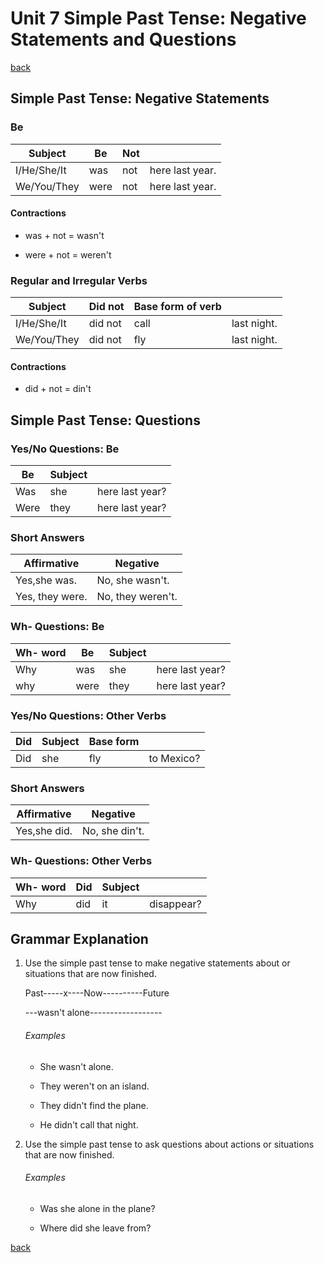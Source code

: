 # Unit 7 Simple Past Tense: Negative Statements and Questions

[back](../README.md)

## Simple Past Tense: Negative Statements

### Be

| Subject     | Be   | Not |                 |
| ----------- | ---- | --- | --------------- |
| I/He/She/It | was  | not | here last year. |
| We/You/They | were | not | here last year. |

#### Contractions

- was + not = wasn't

- were + not = weren't

### Regular and Irregular Verbs

| Subject     | Did not | Base form of verb |             |
| ----------- | ------- | ----------------- | ----------- |
| I/He/She/It | did not | call              | last night. |
| We/You/They | did not | fly               | last night. |

#### Contractions

- did + not = din't

## Simple Past Tense: Questions

### Yes/No Questions: Be

| Be   | Subject |                 |
| ---- | ------- | --------------- |
| Was  | she     | here last year? |
| Were | they    | here last year? |

### Short Answers

| Affirmative     | Negative          |
| --------------- | ----------------- |
| Yes,she was.    | No, she wasn't.   |
| Yes, they were. | No, they weren't. |

### Wh- Questions: Be

| Wh- word | Be   | Subject |                 |
| -------- | ---- | ------- | --------------- |
| Why      | was  | she     | here last year? |
| why      | were | they    | here last year? |

### Yes/No Questions: Other Verbs

| Did | Subject | Base form |            |
| --- | ------- | --------- | ---------- |
| Did | she     | fly       | to Mexico? |

### Short Answers

| Affirmative  | Negative       |
| ------------ | -------------- |
| Yes,she did. | No, she din't. |

### Wh- Questions: Other Verbs

| Wh- word | Did | Subject |            |
| -------- | --- | ------- | ---------- |
| Why      | did | it      | disappear? |

## Grammar Explanation

1. Use the simple past tense to make negative statements about or situations that are now finished.

   Past-----x----Now----------Future

   ---wasn't alone------------------

   ###### Examples

   - She wasn't alone.

   - They weren't on an island.

   - They didn't find the plane.

   - He didn't call that night.

2. Use the simple past tense to ask questions about actions or situations that are now finished.

   ###### Examples

   - Was she alone in the plane?

   - Where did she leave from?

[back](../README.md)
